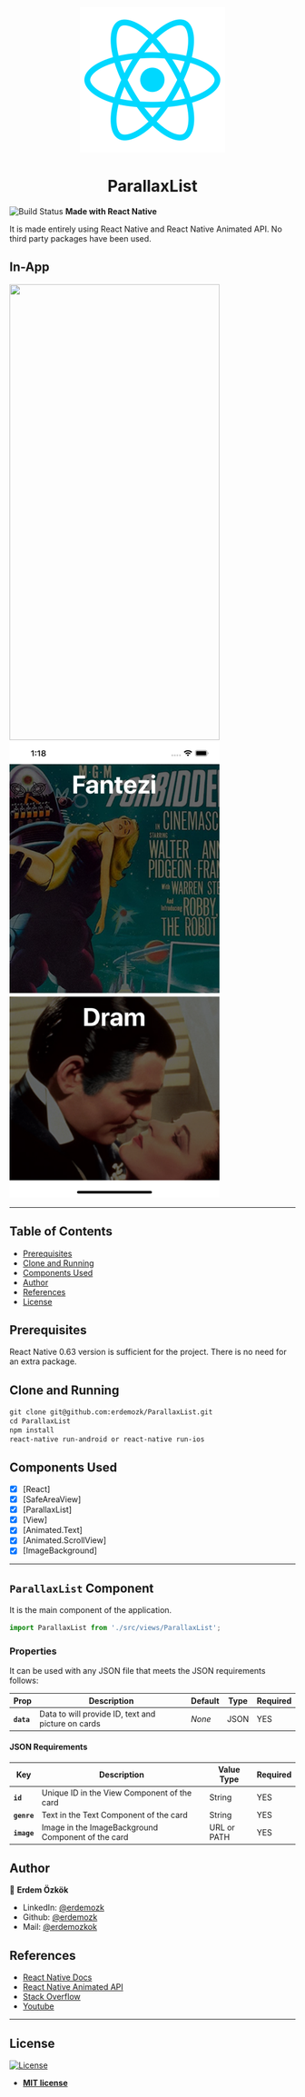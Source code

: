 <p align='center'>
<img src="readme-assets/react-native.png">
</p>
<h1 align='center'>ParallaxList</h1>

![Build Status](https://travis-ci.org/badges/badgerbadgerbadger.svg?branch=master&status=passed) **Made with React Native**  

It is made entirely using React Native and React Native Animated API. No third party packages have been used.

## In-App

<p>
<img width="370" height="803" src="readme-assets/in-app.gif">
<img width="370" height="803" src="readme-assets/in-app-screenshot.png">
</p>

---

## Table of Contents

- [Prerequisites](#prerequisites)
- [Clone and Running](#clone-and-running)
- [Components Used](#components-used)
- [Author](#author)
- [References](#references)
- [License](#license)

## Prerequisites

React Native 0.63 version is sufficient for the project. There is no need for an extra package.

## Clone and Running

```shell
git clone git@github.com:erdemozk/ParallaxList.git
cd ParallaxList
npm install
react-native run-android or react-native run-ios
```

## Components Used

- [x] [React]
- [x] [SafeAreaView]
- [x] [ParallaxList]
- [x] [View]
- [x] [Animated.Text]
- [x] [Animated.ScrollView]
- [x] [ImageBackground]

---

## `ParallaxList` Component

It is the main component of the application.

```js
import ParallaxList from './src/views/ParallaxList';
```

### Properties

It can be used with any JSON file that meets the JSON requirements follows:

| Prop        | Description                                           | Default     | Type     | Required   |
| ----------- | ----------------------------------------------------- | ----------- | -------- | ---------- |
| **`data`**  | Data to will provide ID, text and picture on cards    | _None_      | JSON     | YES        |

#### JSON Requirements

| Key          | Description                                             | Value Type      | Required     |
| ------------ | ------------------------------------------------------- | --------------- | ------------ |
| **`id`**     | Unique ID in the View Component of the card             | String          | YES          |
| **`genre`**  | Text in the Text Component of the card                  | String          | YES          |
| **`image`**  | Image in the ImageBackground Component of the card      | URL or PATH     | YES          |

## Author

👤 **Erdem Özkök**

- LinkedIn: [@erdemozk](https://www.linkedin.com/in/erdemozk/)
- Github: [@erdemozk](https://github.com/erdemozk)
- Mail: [@erdemozkok](mailto:erdemozkok@hotmail.com.tr)

## References

- [React Native Docs](https://facebook.github.io/react-native/docs/getting-started.html)
- [React Native Animated API](https://reactnative.dev/docs/animated)
- [Stack Overflow](https://stackoverflow.com/)
- [Youtube](https://www.youtube.com/)

---

## License

[![License](http://img.shields.io/:license-mit-blue.svg?style=flat-square)](http://badges.mit-license.org)

- **[MIT license](http://opensource.org/licenses/mit-license.php)**
